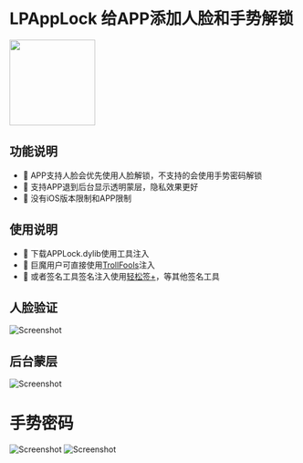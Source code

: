 # LPAppLock 给APP添加人脸和手势解锁

[now-on-havoc]: https://havoc.app/package/LPAppLock

[<img width="150" src="https://docs.havoc.app/img/badges/get_square.svg" />][now-on-havoc]

## 功能说明
- 🌟 APP支持人脸会优先使用人脸解锁，不支持的会使用手势密码解锁
- 🌟 支持APP退到后台显示透明蒙层，隐私效果更好
- 🌟 没有iOS版本限制和APP限制

## 使用说明
- 🌟 下载APPLock.dylib使用工具注入
- 🌟 巨魔用户可直接使用[TrollFools](https://github.com/Lessica/TrollFools)注入
- 🌟 或者签名工具签名注入使用[轻松签+](https://esing.yyyue.xyz/)，等其他签名工具

## 人脸验证
![Screenshot](.1.png)

## 后台蒙层
![Screenshot](.2.png)

# 手势密码
![Screenshot](.3.png)
![Screenshot](.4.png)
